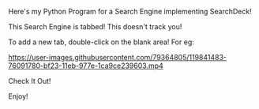 Here's my Python Program for a Search Engine implementing SearchDeck!

This Search Engine is tabbed!
This doesn't track you!

To add a new tab, double-click on the blank area! For eg:

https://user-images.githubusercontent.com/79364805/119841483-76091780-bf23-11eb-977e-1ca9ce239603.mp4



Check It Out!

Enjoy!

